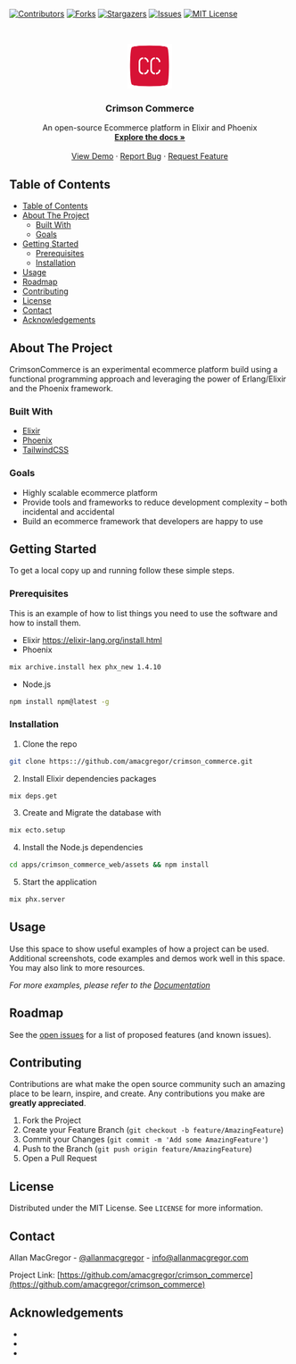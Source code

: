 <!-- PROJECT SHIELDS -->
<!--
*** I'm using markdown "reference style" links for readability.
*** Reference links are enclosed in brackets [ ] instead of parentheses ( ).
*** See the bottom of this document for the declaration of the reference variables
*** for contributors-url, forks-url, etc. This is an optional, concise syntax you may use.
*** https://www.markdownguide.org/basic-syntax/#reference-style-links
-->
[![Contributors][contributors-shield]][contributors-url]
[![Forks][forks-shield]][forks-url]
[![Stargazers][stars-shield]][stars-url]
[![Issues][issues-shield]][issues-url]
[![MIT License][license-shield]][license-url]
<!-- [![LinkedIn][linkedin-shield]][linkedin-url] -->

<!-- PROJECT LOGO -->
<br />
<p align="center">
  <a href="https://github.com/amacgregor/crimson_commerce">
    <img src="provisional_logo.png" alt="Logo" width="80" height="80">
  </a>

  <h3 align="center">Crimson Commerce</h3>

  <p align="center">
    An open-source Ecommerce platform in Elixir and Phoenix
    <br />
    <a href="https://github.com/amacgregor/crimson_commerce"><strong>Explore the docs »</strong></a>
    <br />
    <br />
    <a href="https://github.com/amacgregor/crimson_commerce">View Demo</a>
    ·
    <a href="https://github.com/amacgregor/crimson_commerce/issues">Report Bug</a>
    ·
    <a href="https://github.com/amacgregor/crimson_commerce/issues">Request Feature</a>
  </p>
</p>



<!-- TABLE OF CONTENTS -->
## Table of Contents

- [Table of Contents](#table-of-contents)
- [About The Project](#about-the-project)
  - [Built With](#built-with)
  - [Goals](#goals)
- [Getting Started](#getting-started)
  - [Prerequisites](#prerequisites)
  - [Installation](#installation)
- [Usage](#usage)
- [Roadmap](#roadmap)
- [Contributing](#contributing)
- [License](#license)
- [Contact](#contact)
- [Acknowledgements](#acknowledgements)



<!-- ABOUT THE PROJECT -->
## About The Project

<!-- [![Product Name Screen Shot][product-screenshot]](https://example.com) -->

CrimsonCommerce is an experimental ecommerce platform build using a functional programming approach and leveraging the power of Erlang/Elixir and the Phoenix framework.

### Built With

* [Elixir](https://elixir-lang.org/)
* [Phoenix](https://phoenixframework.org/)
* [TailwindCSS](https://tailwindcss.com/)

### Goals

* Highly scalable ecommerce platform
* Provide tools and frameworks to reduce development complexity – both incidental and accidental
* Build an ecommerce framework that developers are happy to use
 

<!-- GETTING STARTED -->
## Getting Started

To get a local copy up and running follow these simple steps.

### Prerequisites

This is an example of how to list things you need to use the software and how to install them.
* Elixir
https://elixir-lang.org/install.html
* Phoenix
```sh
mix archive.install hex phx_new 1.4.10
```
* Node.js
```sh
npm install npm@latest -g
```

### Installation
 
1. Clone the repo
```sh
git clone https:://github.com/amacgregor/crimson_commerce.git
```
2. Install Elixir dependencies packages
```sh
mix deps.get
```
3. Create and Migrate the database with 
```sh
mix ecto.setup
```
4. Install the Node.js dependencies
```sh
cd apps/crimson_commerce_web/assets && npm install
```
5. Start the application
```sh
mix phx.server
```

<!-- USAGE EXAMPLES -->
## Usage

Use this space to show useful examples of how a project can be used. Additional screenshots, code examples and demos work well in this space. You may also link to more resources.

_For more examples, please refer to the [Documentation](https://example.com)_


<!-- ROADMAP -->
## Roadmap

See the [open issues](https://github.com/amacgregor/crimson_commerce/issues) for a list of proposed features (and known issues).


<!-- CONTRIBUTING -->
## Contributing

Contributions are what make the open source community such an amazing place to be learn, inspire, and create. Any contributions you make are **greatly appreciated**.

1. Fork the Project
2. Create your Feature Branch (`git checkout -b feature/AmazingFeature`)
3. Commit your Changes (`git commit -m 'Add some AmazingFeature'`)
4. Push to the Branch (`git push origin feature/AmazingFeature`)
5. Open a Pull Request


<!-- LICENSE -->
## License

Distributed under the MIT License. See `LICENSE` for more information.

<!-- CONTACT -->
## Contact

Allan MacGregor - [@allanmacgregor](https://twitter.com/allanmacgregor) - info@allanmacgregor.com

Project Link: [https://github.com/amacgregor/crimson_commerce](https://github.com/amacgregor/crimson_commerce)


<!-- ACKNOWLEDGEMENTS -->
## Acknowledgements

* []()
* []()
* []()



<!-- MARKDOWN LINKS & IMAGES -->
<!-- https://www.markdownguide.org/basic-syntax/#reference-style-links -->
[contributors-shield]: https://img.shields.io/github/contributors/amacgregor/crimson_commerce.svg?style=flat-square
[contributors-url]: https://github.com/amacgregor/crimson_commerce/graphs/contributors
[forks-shield]: https://img.shields.io/github/forks/amacgregor/crimson_commerce.svg?style=flat-square
[forks-url]: https://github.com/amacgregor/crimson_commerce/network/members
[stars-shield]: https://img.shields.io/github/stars/amacgregor/crimson_commerce.svg?style=flat-square
[stars-url]: https://github.com/amacgregor/crimson_commerce/stargazers
[issues-shield]: https://img.shields.io/github/issues/amacgregor/crimson_commerce.svg?style=flat-square
[issues-url]: https://github.com/amacgregor/crimson_commerce/issues
[license-shield]: https://img.shields.io/github/license/amacgregor/crimson_commerce.svg?style=flat-square
[license-url]: https://opensource.org/licenses/MIT
[linkedin-shield]: https://img.shields.io/badge/-LinkedIn-black.svg?style=flat-square&logo=linkedin&colorB=555
[linkedin-url]: https://linkedin.com/in/othneildrew
[product-screenshot]: images/screenshot.png
